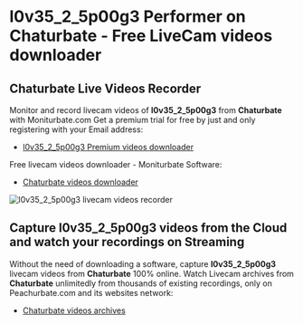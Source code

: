 # l0v35_2_5p00g3 Performer on Chaturbate - Free LiveCam videos downloader

## Chaturbate Live Videos Recorder

Monitor and record livecam videos of **l0v35_2_5p00g3** from **Chaturbate** with Moniturbate.com
Get a premium trial for free by just and only registering with your Email address:
* [l0v35_2_5p00g3 Premium videos downloader](https://moniturbate.com/request-demo-licence-key.html)

Free livecam videos downloader - Moniturbate Software:
* [Chaturbate videos downloader](https://moniturbate.com/moniturbate-download-software.html)

![l0v35_2_5p00g3 livecam videos recorder](https://peachurnet.com/templates/moniturbate-software.png)


## Capture l0v35_2_5p00g3 videos from the Cloud and watch your recordings on Streaming

Without the need of downloading a software, capture **l0v35_2_5p00g3** livecam videos from **Chaturbate** 100% online.
Watch Livecam archives from **Chaturbate** unlimitedly from thousands of existing recordings, only on Peachurbate.com and its websites network:
* [Chaturbate videos archives](https://peachurnet.com/)